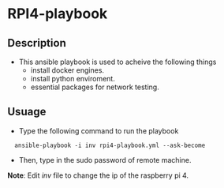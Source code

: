 # RPI4-playbook

## Description
- This ansible playbook is used to acheive the following things
  - install docker engines.
  - install python enviroment.
  - essential packages for network testing. 

## Usuage
- Type the following command to run the playbook
```
  ansible-playbook -i inv rpi4-playbook.yml --ask-become
```
- Then, type in the sudo password of remote machine.

**Note**: Edit *inv* file to change the ip of the raspberry pi 4.


